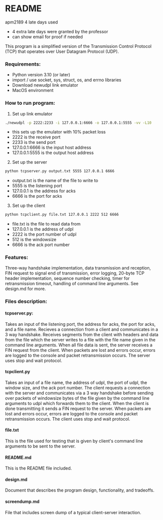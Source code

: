 # README
apm2189
4 late days used
- 4 extra late days were granted by the professor
- can show email for proof if needed

This program is a simplified version of the Transmission Control Protocol (TCP) that operates over User Datagram Protocol (UDP). 

### Requirements:
- Python version 3.10 (or later)
- import / use socket, sys, struct, os, and errno libraries
- Download newudpl link emulator
- MacOS environment

### How to run program:
1. Set up link emulator
```bash
./newudpl -p 2222:2233 -i 127.0.0.1:6666 -o 127.0.0.1:5555 -vv -L10
```
- this sets up the emulator with 10% packet loss
- 2222 is the receive port
- 2233 is the send port
- 127.0.0.1:6666 is the input host address
- 127.0.0.1:5555 is the output host address

2. Set up the server
```bash
python tcpserver.py output.txt 5555 127.0.0.1 6666
```
- output.txt is the name of the file to write to
- 5555 is the listening port
- 127.0.0.1 is the address for acks
- 6666 is the port for acks

3. Set up the client
```bash
python tcpclient.py file.txt 127.0.0.1 2222 512 6666
```
- file.txt is the file to read data from
- 127.0.0.1 is the address of udpl 
- 2222 is the port number of udpl 
- 512 is the windowsize
- 6666 is the ack port number

### Features:
Three-way handshake implementation, data transmission and reception, FIN request to signal end of transmission, error logging, 20-byte TCP header implementation, sequence number checking, timer for retransmission timeout, handling of command line arguments. See design.md for more.

### Files description:
#### tcpserver.py:
Takes an input of the listening port, the address for acks, the port for acks, and a file name. Recieves a connection from a client and communicates in a 3 way handshake. Receives segments from the client with headers and data from the file which the server writes to a file with the file name given in the command line arguments. When all file data is sent, the server receives a FIN request from the client. When packets are lost and errors occur, errors are logged to the console and packet retransmission occurs. The server uses stop and wait protocol.

#### tcpclient.py
Takes an input of a file name, the address of udpl, the port of udpl, the window size, and the ack port number. The client requests a connection with the server and communicates via a 3 way handshake before sending over packets of windowsize bytes of the file given by the command line arguments to udpl which forwards them to the client. When the client is done transmitting it sends a FIN request to the server. When packets are lost and errors occur, errors are logged to the console and packet retransmission occurs. The client uses stop and wait protocol. 

#### file.txt
This is the file used for testing that is given by client's command line arguments to be sent to the server.

#### README.md
This is the README file included.

#### design.md
Document that describes the program design, functionality, and tradeoffs.

#### screendump.md
File that includes screen dump of a typical client-server interaction.